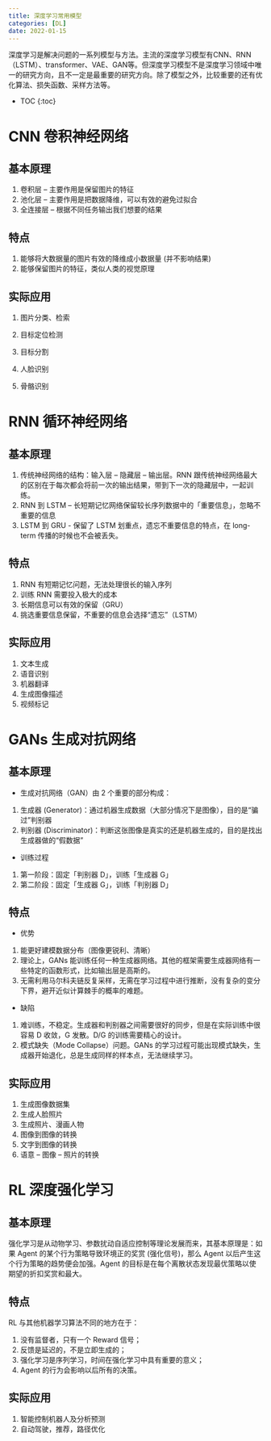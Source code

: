 ```yaml
---
title: 深度学习常用模型
categories: [DL]
date: 2022-01-15
---
```


深度学习是解决问题的一系列模型与方法。主流的深度学习模型有CNN、RNN（LSTM）、transformer、VAE、GAN等。但深度学习模型不是深度学习领域中唯一的研究方向，且不一定是最重要的研究方向。除了模型之外，比较重要的还有优化算法、损失函数、采样方法等。

<!--more-->


* TOC
{:toc}


# CNN 卷积神经网络

## 基本原理

1. 卷积层 – 主要作用是保留图片的特征
2. 池化层 – 主要作用是把数据降维，可以有效的避免过拟合
3. 全连接层 – 根据不同任务输出我们想要的结果

## 特点

1. 能够将大数据量的图片有效的降维成小数据量 (并不影响结果)
2. 能够保留图片的特征，类似人类的视觉原理

## 实际应用

1. 图片分类、检索

2. 目标定位检测

3. 目标分割

4. 人脸识别

5. 骨骼识别

# RNN 循环神经网络

## 基本原理

1. 传统神经网络的结构：输入层 – 隐藏层 – 输出层。RNN 跟传统神经网络最大的区别在于每次都会将前一次的输出结果，带到下一次的隐藏层中，一起训练。
2. RNN 到 LSTM – 长短期记忆网络保留较长序列数据中的「重要信息」，忽略不重要的信息
3. LSTM 到 GRU - 保留了 LSTM 划重点，遗忘不重要信息的特点，在 long-term 传播的时候也不会被丢失。

## 特点

1. RNN 有短期记忆问题，无法处理很长的输入序列
2. 训练 RNN 需要投入极大的成本
3. 长期信息可以有效的保留（GRU）
4. 挑选重要信息保留，不重要的信息会选择“遗忘”（LSTM）

## 实际应用

1. 文本生成
2. 语音识别
3. 机器翻译
4. 生成图像描述
5. 视频标记

# GANs 生成对抗网络

## 基本原理

+ 生成对抗网络（GAN）由 2 个重要的部分构成：
1. 生成器 (Generator)：通过机器生成数据（大部分情况下是图像），目的是“骗过”判别器
2. 判别器 (Discriminator)：判断这张图像是真实的还是机器生成的，目的是找出生成器做的“假数据”
+ 训练过程
1. 第一阶段：固定「判别器 D」，训练「生成器 G」
2. 第二阶段：固定「生成器 G」，训练「判别器 D」

## 特点

+ 优势
1. 能更好建模数据分布（图像更锐利、清晰）
2. 理论上，GANs 能训练任何一种生成器网络。其他的框架需要生成器网络有一些特定的函数形式，比如输出层是高斯的。
3. 无需利用马尔科夫链反复采样，无需在学习过程中进行推断，没有复杂的变分下界，避开近似计算棘手的概率的难题。
+ 缺陷
1. 难训练，不稳定。生成器和判别器之间需要很好的同步，但是在实际训练中很容易 D 收敛，G 发散。D/G 的训练需要精心的设计。
2. 模式缺失（Mode Collapse）问题。GANs 的学习过程可能出现模式缺失，生成器开始退化，总是生成同样的样本点，无法继续学习。

## 实际应用

1. 生成图像数据集
2. 生成人脸照片
3. 生成照片、漫画人物
4. 图像到图像的转换
5. 文字到图像的转换
6. 语意 – 图像 – 照片的转换

# RL 深度强化学习

## 基本原理

强化学习是从动物学习、参数扰动自适应控制等理论发展而来，其基本原理是：如果 Agent 的某个行为策略导致环境正的奖赏 (强化信号)，那么 Agent 以后产生这个行为策略的趋势便会加强。Agent 的目标是在每个离散状态发现最优策略以使期望的折扣奖赏和最大。

## 特点

RL 与其他机器学习算法不同的地方在于：

1. 没有监督者，只有一个 Reward 信号；
2. 反馈是延迟的，不是立即生成的；
3. 强化学习是序列学习，时间在强化学习中具有重要的意义；
4. Agent 的行为会影响以后所有的决策。

## 实际应用

1. 智能控制机器人及分析预测
2. 自动驾驶，推荐，路径优化
